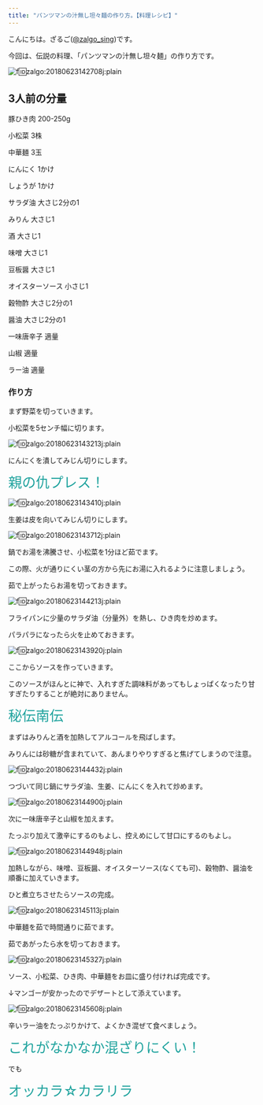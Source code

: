 ```yaml
---
title: "パンツマンの汁無し坦々麺の作り方。【料理レシピ】"
---
```


こんにちは。ざるご([@zalgo_sing](https://twitter.com/zalgo_sing))です。

今回は、伝説の料理、「パンツマンの汁無し坦々麺」の作り方です。

![f:id:zalgo:20180623142708j:plain](/img/20180623142708.jpg "f:id:zalgo:20180623142708j:plain")

## 3人前の分量

豚ひき肉 200-250g

小松菜 3株

中華麺 3玉

にんにく 1かけ

しょうが 1かけ

サラダ油 大さじ2分の1

みりん 大さじ1

酒 大さじ1

味噌 大さじ1

豆板醤 大さじ1

オイスターソース 小さじ1

穀物酢 大さじ2分の1

醤油 大さじ2分の1

一味唐辛子 適量

山椒 適量

ラー油 適量

### 作り方

まず野菜を切っていきます。

小松菜を5センチ幅に切ります。

![f:id:zalgo:20180623143213j:plain](/img/20180623143213.jpg "f:id:zalgo:20180623143213j:plain")

にんにくを潰してみじん切りにします。

<span style="font-size: 200%; color: #20a39e;">親の仇プレス！</span>

![f:id:zalgo:20180623143410j:plain](/img/20180623143410.jpg "f:id:zalgo:20180623143410j:plain")

生姜は皮を向いてみじん切りにします。

![f:id:zalgo:20180623143712j:plain](/img/20180623143712.jpg "f:id:zalgo:20180623143712j:plain")

鍋でお湯を沸騰させ、小松菜を1分ほど茹でます。

この際、火が通りにくい茎の方から先にお湯に入れるように注意しましょう。

茹で上がったらお湯を切っておきます。

![f:id:zalgo:20180623144213j:plain](/img/20180623144213.jpg "f:id:zalgo:20180623144213j:plain")

フライパンに少量のサラダ油（分量外）を熱し、ひき肉を炒めます。

パラパラになったら火を止めておきます。

![f:id:zalgo:20180623143920j:plain](/img/20180623143920.jpg "f:id:zalgo:20180623143920j:plain")

ここからソースを作っていきます。

このソースがほんとに神で、入れすぎた調味料があってもしょっぱくなったり甘すぎたりすることが絶対にありません。

<span style="font-size: 200%; color: #20a39e;">秘伝南伝</span>

まずはみりんと酒を加熱してアルコールを飛ばします。

みりんには砂糖が含まれていて、あんまりやりすぎると焦げてしまうので注意。

![f:id:zalgo:20180623144432j:plain](/img/20180623144432.jpg "f:id:zalgo:20180623144432j:plain")

つづいて同じ鍋にサラダ油、生姜、にんにくを入れて炒めます。

![f:id:zalgo:20180623144900j:plain](/img/20180623144900.jpg "f:id:zalgo:20180623144900j:plain")

次に一味唐辛子と山椒を加えます。

たっぷり加えて激辛にするのもよし、控えめにして甘口にするのもよし。

![f:id:zalgo:20180623144948j:plain](/img/20180623144948.jpg "f:id:zalgo:20180623144948j:plain")

加熱しながら、味噌、豆板醤、オイスターソース(なくても可)、穀物酢、醤油を順番に加えていきます。

ひと煮立ちさせたらソースの完成。

![f:id:zalgo:20180623145113j:plain](/img/20180623145113.jpg "f:id:zalgo:20180623145113j:plain")

中華麺を茹で時間通りに茹でます。

茹であがったら水を切っておきます。

![f:id:zalgo:20180623145327j:plain](/img/20180623145327.jpg "f:id:zalgo:20180623145327j:plain")

ソース、小松菜、ひき肉、中華麺をお皿に盛り付ければ完成です。

↓マンゴーが安かったのでデザートとして添えています。

![f:id:zalgo:20180623145608j:plain](/img/20180623145608.jpg "f:id:zalgo:20180623145608j:plain")

辛いラー油をたっぷりかけて、よくかき混ぜて食べましょう。

<span style="font-size: 200%; color: #20a39e;">これがなかなか混ざりにくい！</span>

でも

<span style="font-size: 200%; color: #20a39e;">オッカラ☆カラリラ</span>